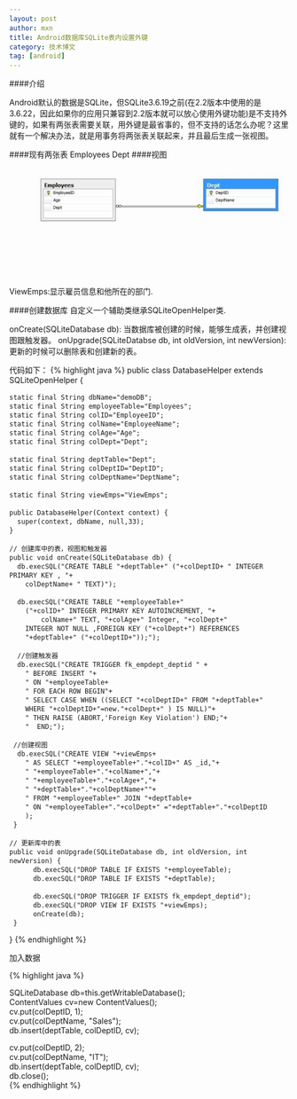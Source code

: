```yaml
---
layout: post
author: mxn
title: Android数据库SQLite表内设置外键
category: 技术博文
tag: [android]
---
```


####介绍

Android默认的数据是SQLite，但SQLite3.6.19之前(在2.2版本中使用的是3.6.22，因此如果你的应用只兼容到2.2版本就可以放心使用外键功能)是不支持外键的，如果有两张表需要关联，用外键是最省事的，但不支持的话怎么办呢？这里就有一个解决办法，就是用事务将两张表关联起来，并且最后生成一张视图。

####现有两张表
Employees
Dept
####视图
![](https://raw.githubusercontent.com/mxn21/mxn21.github.io/master/public/img/img2.JPG)

ViewEmps:显示雇员信息和他所在的部门.

####创建数据库
自定义一个辅助类继承SQLiteOpenHelper类.

onCreate(SQLiteDatabase db): 当数据库被创建的时候，能够生成表，并创建视图跟触发器。
onUpgrade(SQLiteDatabse db, int oldVersion, int newVersion): 更新的时候可以删除表和创建新的表。

代码如下：
{% highlight java %}
public class DatabaseHelper extends SQLiteOpenHelper {  
 
    static final String dbName="demoDB";  
    static final String employeeTable="Employees";  
    static final String colID="EmployeeID";  
    static final String colName="EmployeeName";  
    static final String colAge="Age";  
    static final String colDept="Dept";  
 
    static final String deptTable="Dept";  
    static final String colDeptID="DeptID";  
    static final String colDeptName="DeptName";  
 
    static final String viewEmps="ViewEmps";  
 
    public DatabaseHelper(Context context) {  
      super(context, dbName, null,33);   
    }  
 
    // 创建库中的表，视图和触发器
    public void onCreate(SQLiteDatabase db) {  
      db.execSQL("CREATE TABLE "+deptTable+" ("+colDeptID+ " INTEGER PRIMARY KEY , "+  
        colDeptName+ " TEXT)");  
 
      db.execSQL("CREATE TABLE "+employeeTable+"   
        ("+colID+" INTEGER PRIMARY KEY AUTOINCREMENT, "+  
            colName+" TEXT, "+colAge+" Integer, "+colDept+"   
        INTEGER NOT NULL ,FOREIGN KEY ("+colDept+") REFERENCES   
        "+deptTable+" ("+colDeptID+"));");  
 
      //创建触发器  
      db.execSQL("CREATE TRIGGER fk_empdept_deptid " +  
        " BEFORE INSERT "+  
        " ON "+employeeTable+  
        " FOR EACH ROW BEGIN"+  
        " SELECT CASE WHEN ((SELECT "+colDeptID+" FROM "+deptTable+"   
        WHERE "+colDeptID+"=new."+colDept+" ) IS NULL)"+  
        " THEN RAISE (ABORT,'Foreign Key Violation') END;"+  
        "  END;");  
 
     //创建视图  
      db.execSQL("CREATE VIEW "+viewEmps+  
        " AS SELECT "+employeeTable+"."+colID+" AS _id,"+  
        " "+employeeTable+"."+colName+","+  
        " "+employeeTable+"."+colAge+","+  
        " "+deptTable+"."+colDeptName+""+  
        " FROM "+employeeTable+" JOIN "+deptTable+  
        " ON "+employeeTable+"."+colDept+" ="+deptTable+"."+colDeptID  
        );  
     }  
 
    // 更新库中的表
    public void onUpgrade(SQLiteDatabase db, int oldVersion, int newVersion) {  
          db.execSQL("DROP TABLE IF EXISTS "+employeeTable);  
          db.execSQL("DROP TABLE IF EXISTS "+deptTable);  
 
          db.execSQL("DROP TRIGGER IF EXISTS fk_empdept_deptid");  
          db.execSQL("DROP VIEW IF EXISTS "+viewEmps);  
          onCreate(db);  
     }  
}
{% endhighlight  %}

加入数据

{% highlight java %}

SQLiteDatabase db=this.getWritableDatabase();  
 ContentValues cv=new ContentValues();  
   cv.put(colDeptID, 1);  
   cv.put(colDeptName, "Sales");  
   db.insert(deptTable, colDeptID, cv);  
 
   cv.put(colDeptID, 2);  
   cv.put(colDeptName, "IT");  
   db.insert(deptTable, colDeptID, cv);  
                     db.close();  
{% endhighlight  %}




